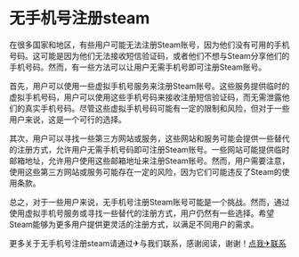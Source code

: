 # 无手机号注册steam

在很多国家和地区，有些用户可能无法注册Steam账号，因为他们没有可用的手机号码。这可能是因为他们无法接收短信验证码，或者他们不想与Steam分享他们的手机号码。然而，有一些方法可以让用户无需手机号即可注册Steam账号。

首先，用户可以使用一些虚拟手机号服务来注册Steam账号。这些服务提供临时的虚拟手机号码，用户可以使用这些手机号码来接收注册短信验证码，而无需泄露他们的真实手机号码。尽管这些虚拟手机号码可能有一定的限制和风险，但对于一些用户来说，这是一个可行的选择。

其次，用户可以寻找一些第三方网站或服务，这些网站和服务可能会提供一些替代的注册方式，允许用户无需手机号码即可注册Steam账号。一些网站可能提供临时邮箱地址，允许用户使用这些邮箱地址来注册Steam账号。然而，用户需要注意，使用这些第三方网站或服务可能存在一定的风险，因为它们可能违反了Steam的使用条款。

总之，对于一些用户来说，无手机号注册Steam账号可能是一个挑战。然而，通过使用虚拟手机号服务或寻找一些替代的注册方式，用户仍然有一些选择。希望Steam能够为更多用户提供更灵活的注册方式，以满足不同用户的需求。

更多关于无手机号注册steam请通过✈与我们联系，感谢阅读，谢谢！[点我✈联系](https://d.k02.cc)